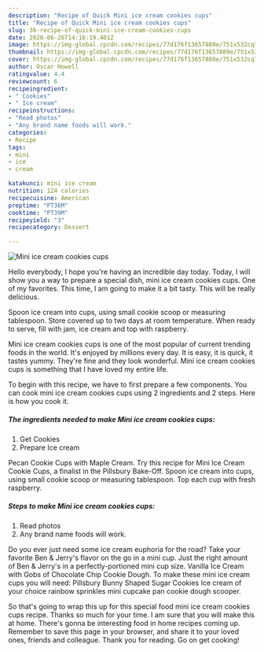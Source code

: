 ```yaml
---
description: "Recipe of Quick Mini ice cream cookies cups"
title: "Recipe of Quick Mini ice cream cookies cups"
slug: 36-recipe-of-quick-mini-ice-cream-cookies-cups
date: 2020-06-26T14:16:19.401Z
image: https://img-global.cpcdn.com/recipes/77d176f13657889e/751x532cq70/mini-ice-cream-cookies-cups-recipe-main-photo.jpg
thumbnail: https://img-global.cpcdn.com/recipes/77d176f13657889e/751x532cq70/mini-ice-cream-cookies-cups-recipe-main-photo.jpg
cover: https://img-global.cpcdn.com/recipes/77d176f13657889e/751x532cq70/mini-ice-cream-cookies-cups-recipe-main-photo.jpg
author: Oscar Howell
ratingvalue: 4.4
reviewcount: 6
recipeingredient:
- " Cookies"
- " Ice cream"
recipeinstructions:
- "Read photos"
- "Any brand name foods will work."
categories:
- Recipe
tags:
- mini
- ice
- cream

katakunci: mini ice cream 
nutrition: 124 calories
recipecuisine: American
preptime: "PT36M"
cooktime: "PT39M"
recipeyield: "3"
recipecategory: Dessert

---
```



![Mini ice cream cookies cups](https://img-global.cpcdn.com/recipes/77d176f13657889e/751x532cq70/mini-ice-cream-cookies-cups-recipe-main-photo.jpg)

Hello everybody, I hope you're having an incredible day today. Today, I will show you a way to prepare a special dish, mini ice cream cookies cups. One of my favorites. This time, I am going to make it a bit tasty. This will be really delicious.

Spoon ice cream into cups, using small cookie scoop or measuring tablespoon. Store covered up to two days at room temperature. When ready to serve, fill with jam, ice cream and top with raspberry.

Mini ice cream cookies cups is one of the most popular of current trending foods in the world. It's enjoyed by millions every day. It is easy, it is quick, it tastes yummy. They're fine and they look wonderful. Mini ice cream cookies cups is something that I have loved my entire life.


To begin with this recipe, we have to first prepare a few components. You can cook mini ice cream cookies cups using 2 ingredients and 2 steps. Here is how you cook it.

##### The ingredients needed to make Mini ice cream cookies cups:

1. Get  Cookies
1. Prepare  Ice cream


Pecan Cookie Cups with Maple Cream. Try this recipe for Mini Ice Cream Cookie Cups, a finalist in the Pillsbury Bake-Off. Spoon ice cream into cups, using small cookie scoop or measuring tablespoon. Top each cup with fresh raspberry. 

##### Steps to make Mini ice cream cookies cups:

1. Read photos
1. Any brand name foods will work.


Do you ever just need some ice cream euphoria for the road? Take your favorite Ben &amp; Jerry&#39;s flavor on the go in a mini cup. Just the right amount of Ben &amp; Jerry&#39;s in a perfectly-portioned mini cup size. Vanilla Ice Cream with Gobs of Chocolate Chip Cookie Dough. To make these mini ice cream cups you will need: Pillsbury Bunny Shaped Sugar Cookies Ice cream of your choice rainbow sprinkles mini cupcake pan cookie dough scooper. 

So that's going to wrap this up for this special food mini ice cream cookies cups recipe. Thanks so much for your time. I am sure that you will make this at home. There's gonna be interesting food in home recipes coming up. Remember to save this page in your browser, and share it to your loved ones, friends and colleague. Thank you for reading. Go on get cooking!
